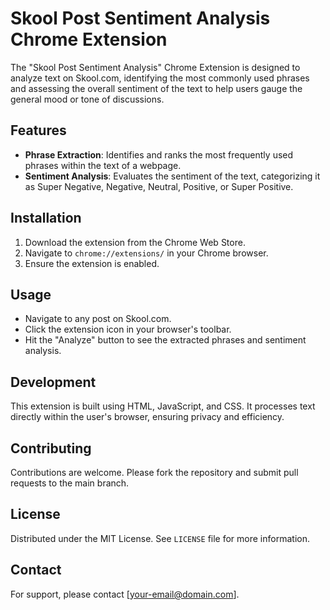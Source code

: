 # Skool Post Sentiment Analysis Chrome Extension

The "Skool Post Sentiment Analysis" Chrome Extension is designed to analyze text on Skool.com, identifying the most commonly used phrases and assessing the overall sentiment of the text to help users gauge the general mood or tone of discussions.

## Features

- **Phrase Extraction**: Identifies and ranks the most frequently used phrases within the text of a webpage.
- **Sentiment Analysis**: Evaluates the sentiment of the text, categorizing it as Super Negative, Negative, Neutral, Positive, or Super Positive.

## Installation

1. Download the extension from the Chrome Web Store.
2. Navigate to `chrome://extensions/` in your Chrome browser.
3. Ensure the extension is enabled.

## Usage

- Navigate to any post on Skool.com.
- Click the extension icon in your browser's toolbar.
- Hit the "Analyze" button to see the extracted phrases and sentiment analysis.

## Development

This extension is built using HTML, JavaScript, and CSS. It processes text directly within the user's browser, ensuring privacy and efficiency.

## Contributing

Contributions are welcome. Please fork the repository and submit pull requests to the main branch.

## License

Distributed under the MIT License. See `LICENSE` file for more information.

## Contact

For support, please contact [your-email@domain.com].
